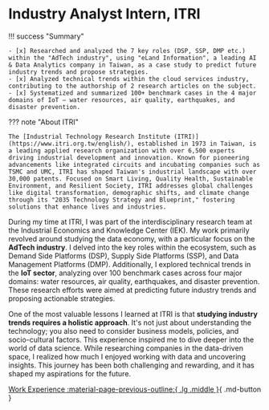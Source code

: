 # Industry Analyst Intern, ITRI

!!! success "Summary"

    - [x] Researched and analyzed the 7 key roles (DSP, SSP, DMP etc.) within the "AdTech industry", using "eLand Information", a leading AI & Data Analytics company in Taiwan, as a case study to predict future industry trends and propose strategies.
    - [x] Analyzed technical trends within the cloud services industry, contributing to the authorship of 2 research articles on the subject.
    - [x] Systematized and summarized 100+ benchmark cases in the 4 major domains of IoT – water resources, air quality, earthquakes, and disaster prevention.

??? note "About ITRI"

    The [Industrial Technology Research Institute (ITRI)](https://www.itri.org.tw/english/), established in 1973 in Taiwan, is a leading applied research organization with over 6,500 experts driving industrial development and innovation. Known for pioneering advancements like integrated circuits and incubating companies such as TSMC and UMC, ITRI has shaped Taiwan's industrial landscape with over 30,000 patents. Focused on Smart Living, Quality Health, Sustainable Environment, and Resilient Society, ITRI addresses global challenges like digital transformation, demographic shifts, and climate change through its "2035 Technology Strategy and Blueprint," fostering solutions that enhance lives and industries.


During my time at ITRI, I was part of the interdisciplinary research team at the Industrial Economics and Knowledge Center (IEK). My work primarily revolved around studying the data economy, with a particular focus on the **AdTech industry**. I delved into the key roles within the ecosystem, such as Demand Side Platforms (DSP), Supply Side Platforms (SSP), and Data Management Platforms (DMP). Additionally, I explored technical trends in the **IoT sector**, analyzing over 100 benchmark cases across four major domains: water resources, air quality, earthquakes, and disaster prevention. These research efforts were aimed at predicting future industry trends and proposing actionable strategies.

One of the most valuable lessons I learned at ITRI is that **studying industry trends requires a holistic approach**. It's not just about understanding the technology; you also need to consider business models, policies, and socio-cultural factors. This experience inspired me to dive deeper into the world of data science. While researching companies in the data-driven space, I realized how much I enjoyed working with data and uncovering insights. This journey has been both challenging and rewarding, and it has shaped my aspirations for the future.

[Work Experience :material-page-previous-outline:{ .lg .middle }](../index.md){ .md-button }